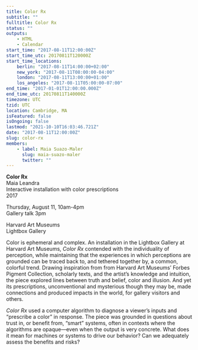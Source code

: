 ```yaml
---
title: Color Rx
subtitle: ""
fulltitle: Color Rx
status: ""
outputs:
    - HTML
    - Calendar
start_time: "2017-08-11T12:00:00Z"
start_time_utc: 20170811T120000Z
start_time_locations:
    berlin: "2017-08-11T14:00:00+02:00"
    new_york: "2017-08-11T08:00:00-04:00"
    london: "2017-08-11T13:00:00+01:00"
    los_angeles: "2017-08-11T05:00:00-07:00"
end_time: "2017-01-01T12:00:00.000Z"
end_time_utc: 20170811T140000Z
timezone: UTC
tzid: UTC
location: Cambridge, MA
isFeatured: false
isOngoing: false
lastmod: "2021-10-10T16:03:46.721Z"
date: "2017-08-11T12:00:00Z"
slug: color-rx
members:
    - label: Maia Suazo-Maler
      slug: maia-suazo-maler
      twitter: ""
---
```

**Color Rx**
<br />Maia Leandra
<br />Interactive installation with color prescriptions
<br />2017

Thursday, August 11, 10am-4pm
<br />Gallery talk 3pm

Harvard Art Museums
<br />Lightbox Gallery

Color is ephemeral and complex. An installation in the Lightbox Gallery at Harvard Art Museums, <em>Color Rx</em> contended with the individuality of perception, while maintaining that the experiences in which perceptions are grounded can be traced back to, and tethered together by, a common, colorful trend. Drawing inspiration from from Harvard Art Museums’ Forbes Pigment Collection, scholarly texts, and the artist’s knowledge and intuition, the piece explored lines between truth and belief, color and illusion. And yet its prescriptions, unconventional and mysterious though they may be, made connections and produced impacts in the world, for gallery visitors and others.

<em>Color Rx</em> used a computer algorithm to diagnose a viewer’s inputs and “prescribe a color” in response. The piece was grounded in questions about trust in, or benefit from, “smart” systems, often in contexts where the algorithms are opaque—even when the output is very concrete. What does it mean for machines or systems to drive our behavior? Can we adequately assess the benefits and risks?